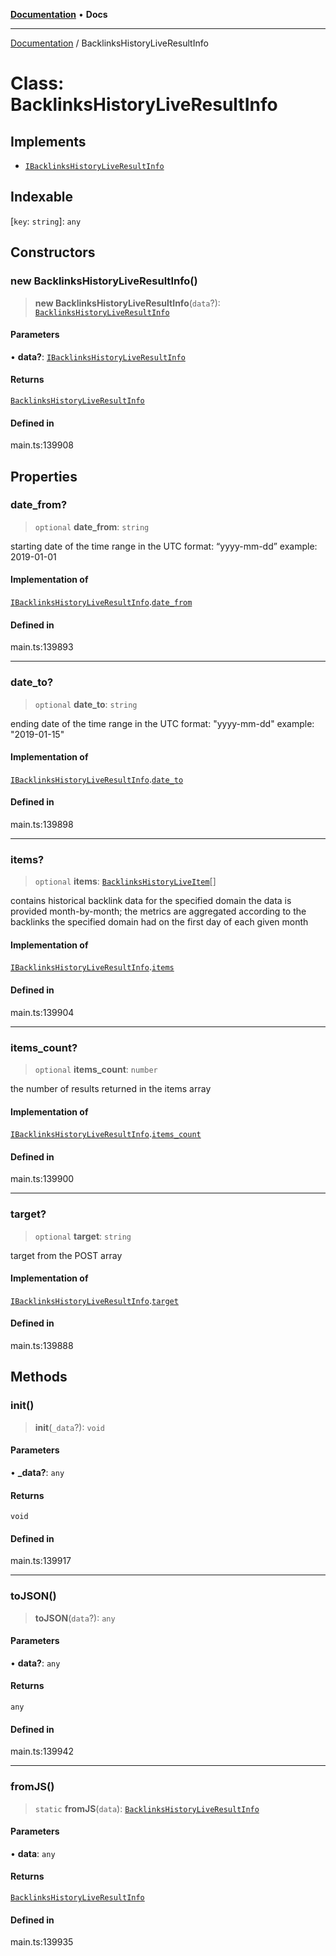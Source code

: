 [**Documentation**](../README.md) • **Docs**

***

[Documentation](../globals.md) / BacklinksHistoryLiveResultInfo

# Class: BacklinksHistoryLiveResultInfo

## Implements

- [`IBacklinksHistoryLiveResultInfo`](../interfaces/IBacklinksHistoryLiveResultInfo.md)

## Indexable

 \[`key`: `string`\]: `any`

## Constructors

### new BacklinksHistoryLiveResultInfo()

> **new BacklinksHistoryLiveResultInfo**(`data`?): [`BacklinksHistoryLiveResultInfo`](BacklinksHistoryLiveResultInfo.md)

#### Parameters

• **data?**: [`IBacklinksHistoryLiveResultInfo`](../interfaces/IBacklinksHistoryLiveResultInfo.md)

#### Returns

[`BacklinksHistoryLiveResultInfo`](BacklinksHistoryLiveResultInfo.md)

#### Defined in

main.ts:139908

## Properties

### date\_from?

> `optional` **date\_from**: `string`

starting date of the time range
in the UTC format: “yyyy-mm-dd”
example:
2019-01-01

#### Implementation of

[`IBacklinksHistoryLiveResultInfo`](../interfaces/IBacklinksHistoryLiveResultInfo.md).[`date_from`](../interfaces/IBacklinksHistoryLiveResultInfo.md#date_from)

#### Defined in

main.ts:139893

***

### date\_to?

> `optional` **date\_to**: `string`

ending date of the time range
in the UTC format: "yyyy-mm-dd"
example:
"2019-01-15"

#### Implementation of

[`IBacklinksHistoryLiveResultInfo`](../interfaces/IBacklinksHistoryLiveResultInfo.md).[`date_to`](../interfaces/IBacklinksHistoryLiveResultInfo.md#date_to)

#### Defined in

main.ts:139898

***

### items?

> `optional` **items**: [`BacklinksHistoryLiveItem`](BacklinksHistoryLiveItem.md)[]

contains historical backlink data for the specified domain
the data is provided month-by-month;
the metrics are aggregated according to the backlinks the specified domain had on the first day of each given month

#### Implementation of

[`IBacklinksHistoryLiveResultInfo`](../interfaces/IBacklinksHistoryLiveResultInfo.md).[`items`](../interfaces/IBacklinksHistoryLiveResultInfo.md#items)

#### Defined in

main.ts:139904

***

### items\_count?

> `optional` **items\_count**: `number`

the number of results returned in the items array

#### Implementation of

[`IBacklinksHistoryLiveResultInfo`](../interfaces/IBacklinksHistoryLiveResultInfo.md).[`items_count`](../interfaces/IBacklinksHistoryLiveResultInfo.md#items_count)

#### Defined in

main.ts:139900

***

### target?

> `optional` **target**: `string`

target from the POST array

#### Implementation of

[`IBacklinksHistoryLiveResultInfo`](../interfaces/IBacklinksHistoryLiveResultInfo.md).[`target`](../interfaces/IBacklinksHistoryLiveResultInfo.md#target)

#### Defined in

main.ts:139888

## Methods

### init()

> **init**(`_data`?): `void`

#### Parameters

• **\_data?**: `any`

#### Returns

`void`

#### Defined in

main.ts:139917

***

### toJSON()

> **toJSON**(`data`?): `any`

#### Parameters

• **data?**: `any`

#### Returns

`any`

#### Defined in

main.ts:139942

***

### fromJS()

> `static` **fromJS**(`data`): [`BacklinksHistoryLiveResultInfo`](BacklinksHistoryLiveResultInfo.md)

#### Parameters

• **data**: `any`

#### Returns

[`BacklinksHistoryLiveResultInfo`](BacklinksHistoryLiveResultInfo.md)

#### Defined in

main.ts:139935
